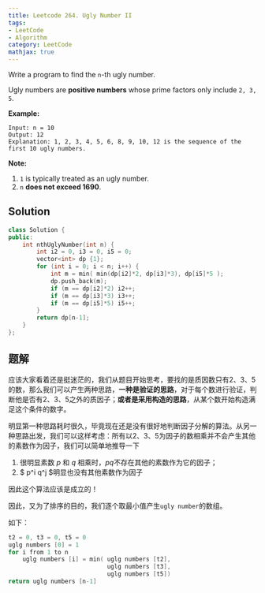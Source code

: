 ```yaml
---
title: Leetcode 264. Ugly Number II
tags: 
- LeetCode
- Algorithm
category: LeetCode
mathjax: true
---
```


Write a program to find the `n`-th ugly number.

Ugly numbers are **positive numbers** whose prime factors only include `2, 3, 5`. 

**Example:**

```
Input: n = 10
Output: 12
Explanation: 1, 2, 3, 4, 5, 6, 8, 9, 10, 12 is the sequence of the first 10 ugly numbers.
```

**Note:**  

1. `1` is typically treated as an ugly number.
2. `n` **does not exceed 1690**.



## Solution 

```cpp
class Solution {
public:
    int nthUglyNumber(int n) {
        int i2 = 0, i3 = 0, i5 = 0;
        vector<int> dp {1};       
        for (int i = 0; i < n; i++) {            
            int m = min( min(dp[i2]*2, dp[i3]*3), dp[i5]*5 );
            dp.push_back(m);
            if (m == dp[i2]*2) i2++;
            if (m == dp[i3]*3) i3++;
            if (m == dp[i5]*5) i5++;
        }
        return dp[n-1];
    }
};
```



## 题解

应该大家看着还是挺迷茫的，我们从题目开始思考，要找的是质因数只有2、3、5的数，那么我们可以产生两种思路，**一种是验证的思路**，对于每个数进行验证，判断他是否有2、3、5之外的质因子；**或者是采用构造的思路**，从某个数开始构造满足这个条件的数字。

明显第一种思路耗时很久，毕竟现在还是没有很好地判断因子分解的算法。从另一种思路出发，我们可以这样考虑：所有以2、3、5为因子的数相乘并不会产生其他的素数作为因子，我们可以简单地推导一下

1. 很明显素数 $p$ 和 $q$ 相乘时，$pq$不存在其他的素数作为它的因子；
2. $ p^i q^j $明显也没有其他素数作为因子

因此这个算法应该是成立的！

因此，又为了排序的目的，我们逐个取最小值产生`ugly number`的数组。

如下：

```cpp
t2 = 0, t3 = 0, t5 = 0 
uglg numbers [0] = 1
for i from 1 to n
	uglg numbers [i] = min( uglg numbers [t2], 
							uglg numbers [t3], 
							uglg numbers [t5])
return uglg numbers [n-1] 
```

